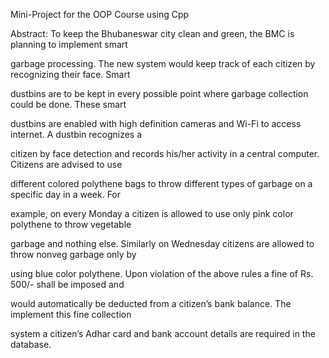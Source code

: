 Mini-Project for the OOP Course using Cpp

Abstract: To keep the Bhubaneswar city clean and green, the BMC is planning to implement smart

garbage processing. The new system would keep track of each citizen by recognizing their face. Smart

dustbins are to be kept in every possible point where garbage collection could be done. These smart

dustbins are enabled with high definition cameras and Wi-Fi to access internet. A dustbin recognizes a

citizen by face detection and records his/her activity in a central computer. Citizens are advised to use

different colored polythene bags to throw different types of garbage on a specific day in a week. For

example, on every Monday a citizen is allowed to use only pink color polythene to throw vegetable

garbage and nothing else. Similarly on Wednesday citizens are allowed to throw nonveg garbage only by

using blue color polythene. Upon violation of the above rules a fine of Rs. 500/- shall be imposed and

would automatically be deducted from a citizen’s bank balance. The implement this fine collection

system a citizen’s Adhar card and bank account details are required in the database.
